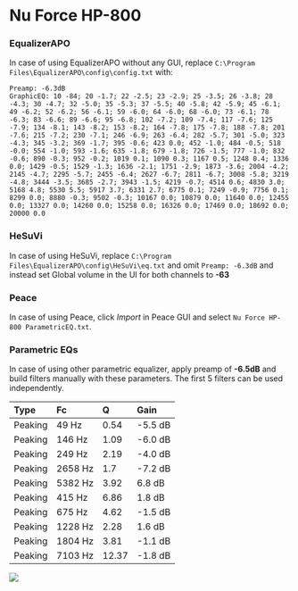 # Nu Force HP-800

### EqualizerAPO
In case of using EqualizerAPO without any GUI, replace `C:\Program Files\EqualizerAPO\config\config.txt`
with:
```
Preamp: -6.3dB
GraphicEQ: 10 -84; 20 -1.7; 22 -2.5; 23 -2.9; 25 -3.5; 26 -3.8; 28 -4.3; 30 -4.7; 32 -5.0; 35 -5.3; 37 -5.5; 40 -5.8; 42 -5.9; 45 -6.1; 49 -6.2; 52 -6.2; 56 -6.1; 59 -6.0; 64 -6.0; 68 -6.0; 73 -6.1; 78 -6.3; 83 -6.6; 89 -6.6; 95 -6.8; 102 -7.2; 109 -7.4; 117 -7.6; 125 -7.9; 134 -8.1; 143 -8.2; 153 -8.2; 164 -7.8; 175 -7.8; 188 -7.8; 201 -7.6; 215 -7.2; 230 -7.1; 246 -6.9; 263 -6.4; 282 -5.7; 301 -5.0; 323 -4.3; 345 -3.2; 369 -1.7; 395 -0.6; 423 0.0; 452 -1.0; 484 -0.5; 518 -0.0; 554 -1.0; 593 -1.6; 635 -1.8; 679 -1.8; 726 -1.5; 777 -1.0; 832 -0.6; 890 -0.3; 952 -0.2; 1019 0.1; 1090 0.3; 1167 0.5; 1248 0.4; 1336 0.0; 1429 -0.5; 1529 -1.3; 1636 -2.1; 1751 -2.9; 1873 -3.6; 2004 -4.2; 2145 -4.7; 2295 -5.7; 2455 -6.4; 2627 -6.7; 2811 -6.7; 3008 -5.8; 3219 -4.8; 3444 -3.5; 3685 -2.7; 3943 -1.5; 4219 -0.7; 4514 0.6; 4830 3.0; 5168 4.8; 5530 5.5; 5917 3.7; 6331 2.7; 6775 0.1; 7249 -0.9; 7756 0.1; 8299 0.0; 8880 -0.3; 9502 -0.3; 10167 0.0; 10879 0.0; 11640 0.0; 12455 0.0; 13327 0.0; 14260 0.0; 15258 0.0; 16326 0.0; 17469 0.0; 18692 0.0; 20000 0.0
```

### HeSuVi
In case of using HeSuVi, replace `C:\Program Files\EqualizerAPO\config\HeSuVi\eq.txt` and omit `Preamp:
-6.3dB` and instead set Global volume in the UI for both channels to **-63**

### Peace
In case of using Peace, click *Import* in Peace GUI and select `Nu Force HP-800 ParametricEQ.txt`.

### Parametric EQs
In case of using other parametric equalizer, apply preamp of **-6.5dB** and build filters manually with
these parameters. The first 5 filters can be used independently.

| Type    | Fc      |     Q | Gain    |
|:--------|:--------|:------|:--------|
| Peaking | 49 Hz   |  0.54 | -5.5 dB |
| Peaking | 146 Hz  |  1.09 | -6.0 dB |
| Peaking | 249 Hz  |  2.19 | -4.0 dB |
| Peaking | 2658 Hz |  1.7  | -7.2 dB |
| Peaking | 5382 Hz |  3.92 | 6.8 dB  |
| Peaking | 415 Hz  |  6.86 | 1.8 dB  |
| Peaking | 675 Hz  |  4.62 | -1.5 dB |
| Peaking | 1228 Hz |  2.28 | 1.6 dB  |
| Peaking | 1804 Hz |  3.81 | -1.1 dB |
| Peaking | 7103 Hz | 12.37 | -1.8 dB |

![](https://raw.githubusercontent.com/jaakkopasanen/AutoEq/master/results/innerfidelity/sbaf-serious/Nu%20Force%20HP-800/Nu%20Force%20HP-800.png)
